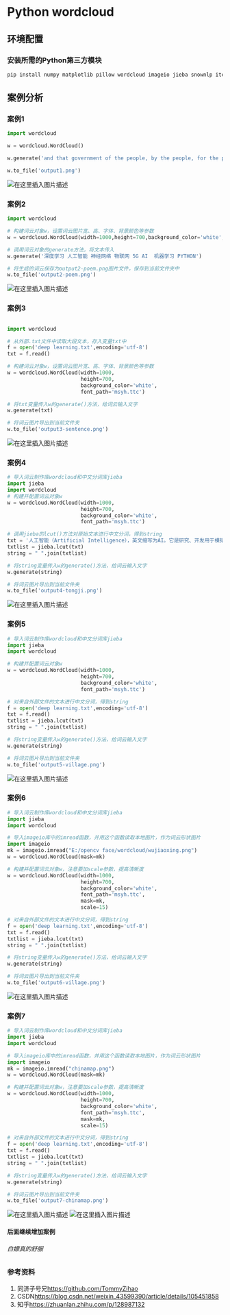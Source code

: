 ﻿---
categories:  #分类
    - Python
    - 软件开发
    - wordcloud词云

tags:   #标签
    - 数据可视化
    - python
    - wordcloud词云
---

# Python wordcloud
<!-- more -->
## 环境配置
### 安装所需的Python第三方模块

```python
pip install numpy matplotlib pillow wordcloud imageio jieba snownlp itchat -i https://pypi.tuna.tsinghua.edu.cn/simple
```
## 案例分析
### 案例1

```python
import wordcloud

w = wordcloud.WordCloud()

w.generate('and that government of the people, by the people, for the people, shall not perish from the earth.')

w.to_file('output1.png')
```
![在这里插入图片描述](https://img-blog.csdnimg.cn/2020041114122811.png?x-oss-process=image/watermark,type_ZmFuZ3poZW5naGVpdGk,shadow_10,text_aHR0cHM6Ly9ibG9nLmNzZG4ubmV0L3dlaXhpbl80MzU5OTM5MA==,size_16,color_FFFFFF,t_70#pic_center)
### 案例2

```python
import wordcloud

# 构建词云对象w，设置词云图片宽、高、字体、背景颜色等参数
w = wordcloud.WordCloud(width=1000,height=700,background_color='white',font_path='msyh.ttc')

# 调用词云对象的generate方法，将文本传入
w.generate('深度学习 人工智能 神经网络 物联网 5G AI  机器学习 PYTHON')

# 将生成的词云保存为output2-poem.png图片文件，保存到当前文件夹中
w.to_file('output2-poem.png')
```


![在这里插入图片描述](https://img-blog.csdnimg.cn/202004111416442.png?x-oss-process=image/watermark,type_ZmFuZ3poZW5naGVpdGk,shadow_10,text_aHR0cHM6Ly9ibG9nLmNzZG4ubmV0L3dlaXhpbl80MzU5OTM5MA==,size_16,color_FFFFFF,t_70#pic_center)
### 案例3

```python

import wordcloud

# 从外部.txt文件中读取大段文本，存入变量txt中
f = open('deep learning.txt',encoding='utf-8')
txt = f.read()

# 构建词云对象w，设置词云图片宽、高、字体、背景颜色等参数
w = wordcloud.WordCloud(width=1000,
                        height=700,
                        background_color='white',
                        font_path='msyh.ttc')

# 将txt变量传入w的generate()方法，给词云输入文字
w.generate(txt)

# 将词云图片导出到当前文件夹
w.to_file('output3-sentence.png')

```
![在这里插入图片描述](https://img-blog.csdnimg.cn/2020041114182315.png?x-oss-process=image/watermark,type_ZmFuZ3poZW5naGVpdGk,shadow_10,text_aHR0cHM6Ly9ibG9nLmNzZG4ubmV0L3dlaXhpbl80MzU5OTM5MA==,size_16,color_FFFFFF,t_70#pic_center)
### 案例4

```python
# 导入词云制作库wordcloud和中文分词库jieba
import jieba
import wordcloud
# 构建并配置词云对象w
w = wordcloud.WordCloud(width=1000,
                        height=700,
                        background_color='white',
                        font_path='msyh.ttc')

# 调用jieba的lcut()方法对原始文本进行中文分词，得到string
txt = '人工智能（Artificial Intelligence），英文缩写为AI。它是研究、开发用于模拟、延伸和扩展人的智能的理论、方法、技术及应用系统的一门新的技术科学。人工智能是计算机科学的一个分支，它企图了解智能的实质，并生产出一种新的能以人类智能相似的方式做出反应的智能机器，该领域的研究包括机器人、语言识别、图像识别、自然语言处理和专家系统等。人工智能从诞生以来，理论和技术日益成熟，应用领域也不断扩大，可以设想，未来人工智能带来的科技产品，将会是人类智慧的“容器”。人工智能可以对人的意识、思维的信息过程的模拟。人工智能不是人的智能，但能像人那样思考、也可能超过人的智能。人工智能是一门极富挑战性的科学，从事这项工作的人必须懂得计算机知识，心理学和哲学。人工智能是包括十分广泛的科学，它由不同的领域组成，如机器学习，计算机视觉等等，总的说来，人工智能研究的一个主要目标是使机器能够胜任一些通常需要人类智能才能完成的复杂工作。但不同的时代、不同的人对这种“复杂工作”的理解是不同的。 [1]  2017年12月，人工智能入选“2017年度中国媒体十大流行语'
txtlist = jieba.lcut(txt)
string = " ".join(txtlist)

# 将string变量传入w的generate()方法，给词云输入文字
w.generate(string)

# 将词云图片导出到当前文件夹
w.to_file('output4-tongji.png')

```
![在这里插入图片描述](https://img-blog.csdnimg.cn/20200411142111833.png?x-oss-process=image/watermark,type_ZmFuZ3poZW5naGVpdGk,shadow_10,text_aHR0cHM6Ly9ibG9nLmNzZG4ubmV0L3dlaXhpbl80MzU5OTM5MA==,size_16,color_FFFFFF,t_70#pic_center)
### 案例5

```python
# 导入词云制作库wordcloud和中文分词库jieba
import jieba
import wordcloud

# 构建并配置词云对象w
w = wordcloud.WordCloud(width=1000,
                        height=700,
                        background_color='white',
                        font_path='msyh.ttc')

# 对来自外部文件的文本进行中文分词，得到string
f = open('deep learning.txt',encoding='utf-8')
txt = f.read()
txtlist = jieba.lcut(txt)
string = " ".join(txtlist)

# 将string变量传入w的generate()方法，给词云输入文字
w.generate(string)

# 将词云图片导出到当前文件夹
w.to_file('output5-village.png')

```
![在这里插入图片描述](https://img-blog.csdnimg.cn/20200411142149173.png?x-oss-process=image/watermark,type_ZmFuZ3poZW5naGVpdGk,shadow_10,text_aHR0cHM6Ly9ibG9nLmNzZG4ubmV0L3dlaXhpbl80MzU5OTM5MA==,size_16,color_FFFFFF,t_70#pic_center)

### 案例6

```python
# 导入词云制作库wordcloud和中文分词库jieba
import jieba
import wordcloud

# 导入imageio库中的imread函数，并用这个函数读取本地图片，作为词云形状图片
import imageio
mk = imageio.imread("E:/opencv face/wordcloud/wujiaoxing.png")
w = wordcloud.WordCloud(mask=mk)

# 构建并配置词云对象w，注意要加scale参数，提高清晰度
w = wordcloud.WordCloud(width=1000,
                        height=700,
                        background_color='white',
                        font_path='msyh.ttc',
                        mask=mk,
                        scale=15)

# 对来自外部文件的文本进行中文分词，得到string
f = open('deep learning.txt',encoding='utf-8')
txt = f.read()
txtlist = jieba.lcut(txt)
string = " ".join(txtlist)

# 将string变量传入w的generate()方法，给词云输入文字
w.generate(string)

# 将词云图片导出到当前文件夹
w.to_file('output6-village.png')

```
![在这里插入图片描述](https://img-blog.csdnimg.cn/20200411142217713.png?x-oss-process=image/watermark,type_ZmFuZ3poZW5naGVpdGk,shadow_10,text_aHR0cHM6Ly9ibG9nLmNzZG4ubmV0L3dlaXhpbl80MzU5OTM5MA==,size_16,color_FFFFFF,t_70#pic_center)
### 案例7

```python
# 导入词云制作库wordcloud和中文分词库jieba
import jieba
import wordcloud

# 导入imageio库中的imread函数，并用这个函数读取本地图片，作为词云形状图片
import imageio
mk = imageio.imread("chinamap.png")
w = wordcloud.WordCloud(mask=mk)

# 构建并配置词云对象w，注意要加scale参数，提高清晰度
w = wordcloud.WordCloud(width=1000,
                        height=700,
                        background_color='white',
                        font_path='msyh.ttc',
                        mask=mk,
                        scale=15)

# 对来自外部文件的文本进行中文分词，得到string
f = open('deep learning.txt',encoding='utf-8')
txt = f.read()
txtlist = jieba.lcut(txt)
string = " ".join(txtlist)

# 将string变量传入w的generate()方法，给词云输入文字
w.generate(string)

# 将词云图片导出到当前文件夹
w.to_file('output7-chinamap.png')

```
![在这里插入图片描述](https://img-blog.csdnimg.cn/20200411142302619.png?x-oss-process=image/watermark,type_ZmFuZ3poZW5naGVpdGk,shadow_10,text_aHR0cHM6Ly9ibG9nLmNzZG4ubmV0L3dlaXhpbl80MzU5OTM5MA==,size_16,color_FFFFFF,t_70#pic_center)
![在这里插入图片描述](https://img-blog.csdnimg.cn/20200411142526311.png?x-oss-process=image/watermark,type_ZmFuZ3poZW5naGVpdGk,shadow_10,text_aHR0cHM6Ly9ibG9nLmNzZG4ubmV0L3dlaXhpbl80MzU5OTM5MA==,size_16,color_FFFFFF,t_70#pic_center)
#### 后面继续增加案例
######  白嫖真的舒服
### 参考资料
1. 同济子号兄<https://github.com/TommyZihao>
2. CSDN<https://blog.csdn.net/weixin_43599390/article/details/105451858>
3. 知乎<https://zhuanlan.zhihu.com/p/128987132>